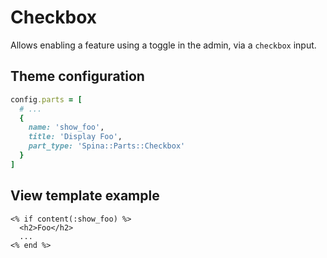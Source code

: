 # Checkbox

Allows enabling a feature using a toggle in the admin, via a `checkbox` input.

## Theme configuration

```ruby
config.parts = [
  # ...
  {
    name: 'show_foo',
    title: 'Display Foo',
    part_type: 'Spina::Parts::Checkbox'
  }
]
```

## View template example

```erb
<% if content(:show_foo) %>
  <h2>Foo</h2>
  ...
<% end %>
```
